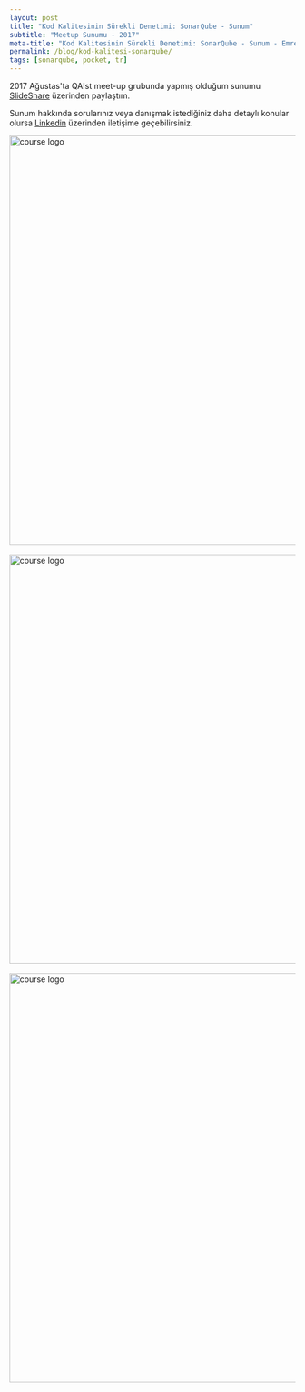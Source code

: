 ```yaml
---
layout: post
title: "Kod Kalitesinin Sürekli Denetimi: SonarQube - Sunum"
subtitle: "Meetup Sunumu - 2017"
meta-title: "Kod Kalitesinin Sürekli Denetimi: SonarQube - Sunum - Emre Dündar"
permalink: /blog/kod-kalitesi-sonarqube/
tags: [sonarqube, pocket, tr]
---
```


2017 Ağustas'ta QAIst meet-up grubunda yapmış olduğum sunumu [SlideShare](https://www.slideshare.net/dundare/continuous-inspection-of-code-quality-sonarqube) üzerinden paylaştım.

Sunum hakkında sorularınız veya danışmak istediğiniz daha detaylı konular olursa [Linkedin](https://www.linkedin.com/in/emredundar) üzerinden iletişime geçebilirsiniz.

<div style="text-align:left;">
  <a href="https://www.slideshare.net/dundare/continuous-inspection-of-code-quality-sonarqube">
    <img src="https://emredundar.github.io/img/meetup-1.PNG" alt="course logo" style="width: 720px;">
  </a>
</div>
<br/>
<div style="text-align:left;">
  <a href="https://www.slideshare.net/dundare/continuous-inspection-of-code-quality-sonarqube">
    <img src="https://emredundar.github.io/img/meetup-3.PNG" alt="course logo" style="width: 720px;">
  </a>
</div>
<br/>
<div style="text-align:left;">
  <a href="https://www.slideshare.net/dundare/continuous-inspection-of-code-quality-sonarqube">
    <img src="https://emredundar.github.io/img/meetup-2.PNG" alt="course logo" style="width: 720px;">
  </a>
</div>

<br/>
